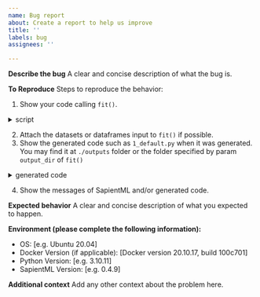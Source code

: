 ```yaml
---
name: Bug report
about: Create a report to help us improve
title: ''
labels: bug
assignees: ''

---
```


**Describe the bug**
A clear and concise description of what the bug is.

**To Reproduce**
Steps to reproduce the behavior:
1. Show your code calling `fit()`.

<details>
<summary> script </summary>

```python
# Paste your code here. The following is an example.
from sapientml import SapientML
sml = SapientML('your arguments')
sml.fit('your arguments')
```
</details>

2. Attach the datasets or dataframes input to `fit()` if possible.
3. Show the generated code such as `1_default.py` when it was generated. You may find it at `./outputs` folder or the folder specified by param `output_dir` of `fit()`

<details>
<summary> generated code </summary>

```python
# Paste the generated code here.
```
</details>

4. Show the messages of SapientML and/or generated code.

**Expected behavior**
A clear and concise description of what you expected to happen.

**Environment (please complete the following information):**
 - OS: [e.g. Ubuntu 20.04]
 - Docker Version (if applicable): [Docker version 20.10.17, build 100c701]
 - Python Version: [e.g. 3.10.11]
 - SapientML Version: [e.g. 0.4.9]


**Additional context**
Add any other context about the problem here.
